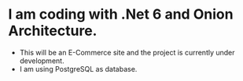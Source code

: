 # I am coding with .Net 6 and Onion Architecture.
* This will be an E-Commerce site and the project is currently under development.
* I am using PostgreSQL as database. 
